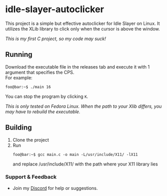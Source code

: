 # idle-slayer-autoclicker
This project is a simple but effective autoclicker for Idle Slayer on Linux.
It utilizes the XLib library to click only when the cursor is above the window.

*This is my first C project, so my code may suck!*

## Running
Download the executable file in the releases tab and execute it with 1 argument that specifies the CPS. \
For example: 
```console
foo@bar:~$ ./main 16
```

You can stop the program by clicking `K`.

*This is only tested on Fedora Linux. When the path to your Xlib differs, you may have to rebuild the executable.*

## Building
1. Clone the project
2. Run 
    ```console 
    foo@bar:~$ gcc main.c -o main -L/usr/include/X11/ -lX11
    ```
    and replace /usr/include/X11/ with the path where your X11 library lies

### Support & Feedback
- Join my [Discord](https://nyon.dev/discord) for help or suggestions.